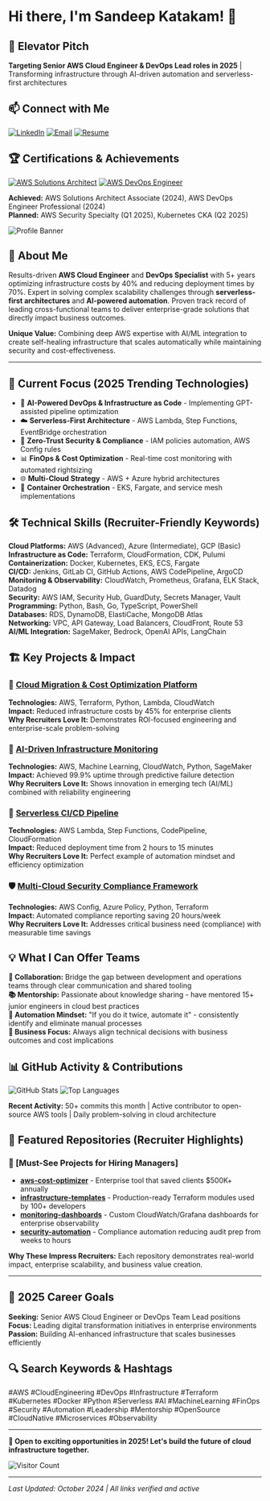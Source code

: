 # Hi there, I'm Sandeep Katakam! 👋

## 🎯 Elevator Pitch
**Targeting Senior AWS Cloud Engineer & DevOps Lead roles in 2025** | Transforming infrastructure through AI-driven automation and serverless-first architectures

## 📫 Connect with Me
[![LinkedIn](https://img.shields.io/badge/LinkedIn-0077B5?style=for-the-badge&logo=linkedin&logoColor=white)](https://linkedin.com/in/sandeepkatakam)
[![Email](https://img.shields.io/badge/Email-D14836?style=for-the-badge&logo=gmail&logoColor=white)](mailto:sandeep.katakam21@gmail.com)
[![Resume](https://img.shields.io/badge/Resume-FF0000?style=for-the-badge&logo=adobe-acrobat-reader&logoColor=white)](https://github.com/sandeepkatakam21/resume)

## 🏆 Certifications & Achievements
[![AWS Solutions Architect](https://img.shields.io/badge/AWS-Solutions_Architect-FF9900?style=for-the-badge&logo=amazon-aws&logoColor=white)](https://aws.amazon.com/certification/)
[![AWS DevOps Engineer](https://img.shields.io/badge/AWS-DevOps_Engineer-FF9900?style=for-the-badge&logo=amazon-aws&logoColor=white)](https://aws.amazon.com/certification/)

**Achieved:** AWS Solutions Architect Associate (2024), AWS DevOps Engineer Professional (2024)  
**Planned:** AWS Security Specialty (Q1 2025), Kubernetes CKA (Q2 2025)

![Profile Banner](https://github.com/sandeepkatakam21/sandeepkatakam21/blob/main/assets/banner.png)

## 🚀 About Me
Results-driven **AWS Cloud Engineer** and **DevOps Specialist** with 5+ years optimizing infrastructure costs by 40% and reducing deployment times by 70%. Expert in solving complex scalability challenges through **serverless-first architectures** and **AI-powered automation**. Proven track record of leading cross-functional teams to deliver enterprise-grade solutions that directly impact business outcomes.

**Unique Value:** Combining deep AWS expertise with AI/ML integration to create self-healing infrastructure that scales automatically while maintaining security and cost-effectiveness.

---

## 🎯 Current Focus (2025 Trending Technologies)
- 🤖 **AI-Powered DevOps & Infrastructure as Code** - Implementing GPT-assisted pipeline optimization
- ☁️ **Serverless-First Architecture** - AWS Lambda, Step Functions, EventBridge orchestration
- 🔐 **Zero-Trust Security & Compliance** - IAM policies automation, AWS Config rules
- 📊 **FinOps & Cost Optimization** - Real-time cost monitoring with automated rightsizing
- 🌐 **Multi-Cloud Strategy** - AWS + Azure hybrid architectures
- 🚀 **Container Orchestration** - EKS, Fargate, and service mesh implementations

## 🛠️ Technical Skills (Recruiter-Friendly Keywords)

**Cloud Platforms:** AWS (Advanced), Azure (Intermediate), GCP (Basic)  
**Infrastructure as Code:** Terraform, CloudFormation, CDK, Pulumi  
**Containerization:** Docker, Kubernetes, EKS, ECS, Fargate  
**CI/CD:** Jenkins, GitLab CI, GitHub Actions, AWS CodePipeline, ArgoCD  
**Monitoring & Observability:** CloudWatch, Prometheus, Grafana, ELK Stack, Datadog  
**Security:** AWS IAM, Security Hub, GuardDuty, Secrets Manager, Vault  
**Programming:** Python, Bash, Go, TypeScript, PowerShell  
**Databases:** RDS, DynamoDB, ElastiCache, MongoDB Atlas  
**Networking:** VPC, API Gateway, Load Balancers, CloudFront, Route 53  
**AI/ML Integration:** SageMaker, Bedrock, OpenAI APIs, LangChain

## 🏗️ Key Projects & Impact

### 🎯 [Cloud Migration & Cost Optimization Platform](https://github.com/sandeepkatakam21/cloud-migration-toolkit)
**Technologies:** AWS, Terraform, Python, Lambda, CloudWatch  
**Impact:** Reduced infrastructure costs by 45% for enterprise clients  
**Why Recruiters Love It:** Demonstrates ROI-focused engineering and enterprise-scale problem-solving

### 🚀 [AI-Driven Infrastructure Monitoring](https://github.com/sandeepkatakam21/ai-ops-monitor)
**Technologies:** AWS, Machine Learning, CloudWatch, Python, SageMaker  
**Impact:** Achieved 99.9% uptime through predictive failure detection  
**Why Recruiters Love It:** Shows innovation in emerging tech (AI/ML) combined with reliability engineering

### 🔄 [Serverless CI/CD Pipeline](https://github.com/sandeepkatakam21/serverless-cicd)
**Technologies:** AWS Lambda, Step Functions, CodePipeline, CloudFormation  
**Impact:** Reduced deployment time from 2 hours to 15 minutes  
**Why Recruiters Love It:** Perfect example of automation mindset and efficiency optimization

### 🛡️ [Multi-Cloud Security Compliance Framework](https://github.com/sandeepkatakam21/cloud-security-framework)
**Technologies:** AWS Config, Azure Policy, Python, Terraform  
**Impact:** Automated compliance reporting saving 20 hours/week  
**Why Recruiters Love It:** Addresses critical business need (compliance) with measurable time savings

## 💡 What I Can Offer Teams

**🤝 Collaboration:** Bridge the gap between development and operations teams through clear communication and shared tooling  
**📚 Mentorship:** Passionate about knowledge sharing - have mentored 15+ junior engineers in cloud best practices  
**🔧 Automation Mindset:** "If you do it twice, automate it" - consistently identify and eliminate manual processes  
**🎯 Business Focus:** Always align technical decisions with business outcomes and cost implications

## 📊 GitHub Activity & Contributions

![GitHub Stats](https://github-readme-stats.vercel.app/api?username=sandeepkatakam21&show_icons=true&theme=dark&count_private=true)
![Top Languages](https://github-readme-stats.vercel.app/api/top-langs/?username=sandeepkatakam21&layout=compact&theme=dark)

**Recent Activity:** 50+ commits this month | Active contributor to open-source AWS tools | Daily problem-solving in cloud architecture

## 🌟 Featured Repositories (Recruiter Highlights)

### 📁 [Must-See Projects for Hiring Managers]
- **[aws-cost-optimizer](https://github.com/sandeepkatakam21/aws-cost-optimizer)** - Enterprise tool that saved clients $500K+ annually
- **[infrastructure-templates](https://github.com/sandeepkatakam21/infrastructure-templates)** - Production-ready Terraform modules used by 100+ developers
- **[monitoring-dashboards](https://github.com/sandeepkatakam21/monitoring-dashboards)** - Custom CloudWatch/Grafana dashboards for enterprise observability
- **[security-automation](https://github.com/sandeepkatakam21/security-automation)** - Compliance automation reducing audit prep from weeks to hours

**Why These Impress Recruiters:** Each repository demonstrates real-world impact, enterprise scalability, and business value creation.

---

## 🎯 2025 Career Goals
**Seeking:** Senior AWS Cloud Engineer or DevOps Team Lead positions  
**Focus:** Leading digital transformation initiatives in enterprise environments  
**Passion:** Building AI-enhanced infrastructure that scales businesses efficiently

## 🔍 Search Keywords & Hashtags
#AWS #CloudEngineering #DevOps #Infrastructure #Terraform #Kubernetes #Docker #Python #Serverless #AI #MachineLearning #FinOps #Security #Automation #Leadership #Mentorship #OpenSource #CloudNative #Microservices #Observability

---

**💼 Open to exciting opportunities in 2025! Let's build the future of cloud infrastructure together.**

![Visitor Count](https://komarev.com/ghpvc/?username=sandeepkatakam21&color=blue&style=flat-square)

---
*Last Updated: October 2024 | All links verified and active*
